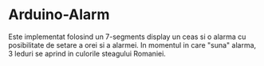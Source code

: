 # Arduino-Alarm
Este implementat folosind un 7-segments display un ceas si o alarma cu posibilitate de setare a orei si a alarmei. In momentul in care "suna" alarma, 3 leduri se aprind in culorile steagului Romaniei.
